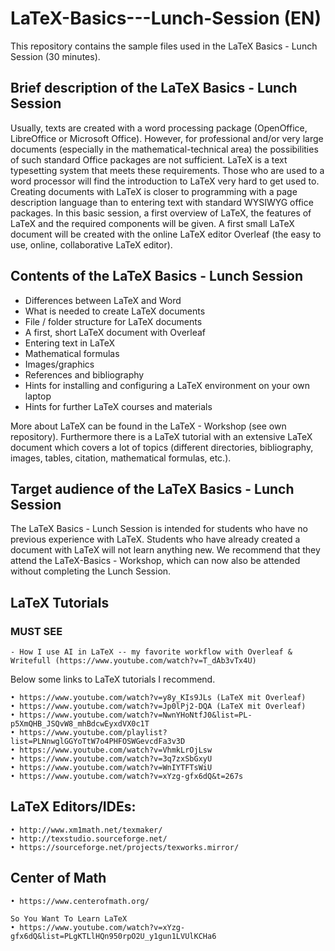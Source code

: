 # LaTeX-Basics---Lunch-Session (EN)
This repository contains the sample files used in the LaTeX Basics - Lunch Session (30 minutes).

## Brief description of the LaTeX Basics - Lunch Session

Usually, texts are created with a word processing package (OpenOffice, LibreOffice or Microsoft Office). However, for professional and/or very large documents (especially in the mathematical-technical area) the possibilities of such standard Office packages are not sufficient. LaTeX is a text typesetting system that meets these requirements. Those who are used to a word processor will find the introduction to LaTeX very hard to get used to. Creating documents with LaTeX is closer to programming with a page description language than to entering text with standard WYSIWYG office packages. In this basic session, a first overview of LaTeX, the features of LaTeX and the required components will be given. A first small LaTeX document will be created with the online LaTeX editor Overleaf (the easy to use, online, collaborative LaTeX editor).

## Contents of the LaTeX Basics - Lunch Session 

- Differences between LaTeX and Word
- What is needed to create LaTeX documents
- File / folder structure for LaTeX documents
- A first, short LaTeX document with Overleaf
- Entering text in LaTeX
- Mathematical formulas
- Images/graphics
- References and bibliography
- Hints for installing and configuring a LaTeX environment on your own laptop
- Hints for further LaTeX courses and materials

More about LaTeX can be found in the LaTeX - Workshop (see own repository). Furthermore there is a LaTeX tutorial with an extensive LaTeX document which covers a lot of topics (different directories, bibliography, images, tables, citation, mathematical formulas, etc.).

## Target audience of the LaTeX Basics - Lunch Session

The LaTeX Basics - Lunch Session is intended for students who have no previous experience with LaTeX. Students who have already created a document with LaTeX will not learn anything new. We recommend that they attend the LaTeX-Basics - Workshop, which can now also be attended without completing the Lunch Session.

## LaTeX Tutorials

### MUST SEE
    - How I use AI in LaTeX -- my favorite workflow with Overleaf & Writefull (https://www.youtube.com/watch?v=T_dAb3vTx4U)

Below some links to LaTeX tutorials I recommend.

	• https://www.youtube.com/watch?v=y8y_KIs9JLs (LaTeX mit Overleaf)
	• https://www.youtube.com/watch?v=Jp0lPj2-DQA (LaTeX mit Overleaf)
	• https://www.youtube.com/watch?v=NwnYHoNtfJ0&list=PL-p5XmQHB_JSQvW8_mhBdcwEyxdVX0c1T 
	• https://www.youtube.com/playlist?list=PLNnwglGGYoTtW7o4PHFOSWGevcdFa3v3D   
	• https://www.youtube.com/watch?v=VhmkLrOjLsw 
	• https://www.youtube.com/watch?v=3q7zxSbGxyU
	• https://www.youtube.com/watch?v=WnIYTFTsWiU
	• https://www.youtube.com/watch?v=xYzg-gfx6dQ&t=267s 
	
  ## LaTeX Editors/IDEs:
	• http://www.xm1math.net/texmaker/ 
	• http://texstudio.sourceforge.net/
	• https://sourceforge.net/projects/texworks.mirror/

## Center of Math
	• https://www.centerofmath.org/

	So You Want To Learn LaTeX
	• https://www.youtube.com/watch?v=xYzg-gfx6dQ&list=PLgKTLlHQn950rpO2U_y1gun1LVUlKCHa6 


